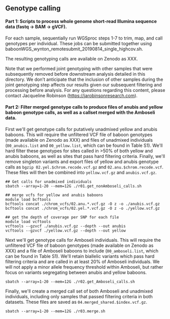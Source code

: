 ## Genotype calling

#### Part 1: Scripts to process whole genome short-read Illumina sequence data (fastq -> BAM -> gVCF).

For each sample, sequentially run WGSproc steps 1-7 to trim, map, and call genotypes per individual. These jobs can be submitted together using baboonWGS_wynton_remotesubmit_20190814_single_highcov.sh. 

The resulting genotyping calls are available on Zenodo as XXX. 

Note that we performed joint genotyping with other samples that were subsequently removed before downstream analysis detailed in this directory. We don’t anticipate that the inclusion of other samples during the joint genotyping step affects our results given our subsequent filtering and processing before analysis. For any questions regarding this content, please contact Jacqueline Robinson (https://jarobinsonresearch.com). 

#### Part 2: Filter merged genotype calls to produce files of anubis and yellow baboon genotype calls, as well as a callset merged with the Amboseli data. 

First we'll get genotype calls for putatively unadmixed yellow and anubis baboons. This will require the unfiltered VCF file of baboon genotypes (made available on Zenodo as XXX) and files of unadmixed individuals (`00_anubis.list` and `00_yellow.list`, which can be found in Table S1). We'll hard filter these genotypes for sites called in >50% of both yellow and anubis baboons, as well as sites that pass hard filtering criteria. Finally, we'll remove singleton variants and export files of yellow and anubis genotype calls as `bgzip 02.yel.$chrom.recode.vcf.gz` and `02.anu.$chrom.recode.vcf`. These files will then be combined into `yellow.vcf.gz` and `anubis.vcf.gz`. 

```console
## Get calls for unadmixed individuals
sbatch --array=1-20 --mem=12G ./r01.get_nonAmboseli_calls.sh

## merge vcfs for yellow and anubis baboons
module load bcftools
bcftools concat ./chrom_vcfs/02.anu.*.vcf.gz -O z -o ./anubis.vcf.gz
bcftools concat ./chrom_vcfs/02.yel.*.vcf.gz -O z -o ./yellow.vcf.gz

## get the depth of coverage per SNP for each file
module load vcftools
vcftools --gzvcf ./anubis.vcf.gz --depth --out anubis
vcftools --gzvcf ./yellow.vcf.gz --depth --out yellow

```

Next we'll get genotype calls for Amboseli individuals. This will require the unfiltered VCF file of baboon genotypes (made available on Zenodo as XXX) and a file of Amboseli baboons to include (`00_amboseli.list`, which can be found in Table S1). We'll retain biallelic variants which pass hard filtering criteria and are called in at least 20% of Amboseli individuals. We will not apply a minor allele frequency threshold within Amboseli, but rather focus on variants segregating between anubis and yellow baboons. 

```console
sbatch --array=1-20 --mem=12G ./r02.get_Amboseli_calls.sh

```

Finally, we'll create a merged call set of both Amboseli and unadmixed individuals, including only samples that passed filtering criteria in both datasets. These files are saved as `04.merged_shared.$index.vcf.gz`. 

```console
sbatch --array=1-20 --mem=12G ./r03.merge.sh
```